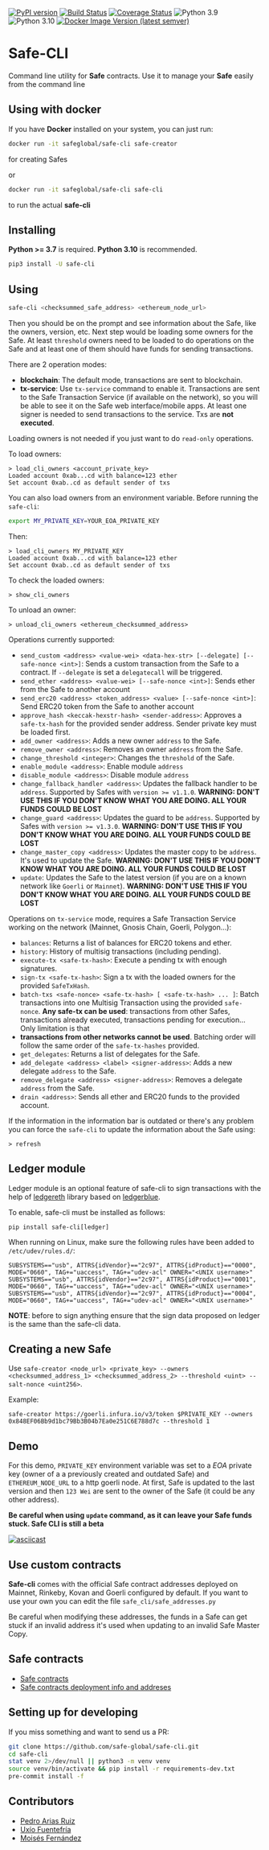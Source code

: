 [![PyPI version](https://badge.fury.io/py/safe-cli.svg)](https://badge.fury.io/py/safe-cli)
[![Build Status](https://github.com/safe-global/safe-cli/actions/workflows/ci.yml/badge.svg)](https://github.com/safe-global/safe-cli/actions/workflows/ci.yml)
[![Coverage Status](https://coveralls.io/repos/github/safe-global/safe-cli/badge.svg?branch=master)](https://coveralls.io/github/safe-global/safe-cli?branch=master)
![Python 3.9](https://img.shields.io/badge/Python-3.9-blue.svg)
![Python 3.10](https://img.shields.io/badge/Python-3.10-blue.svg)
[![Docker Image Version (latest semver)](https://img.shields.io/docker/v/safeglobal/safe-cli?label=Docker&sort=semver)](https://hub.docker.com/r/safeglobal/safe-cli)

# Safe-CLI
Command line utility for **Safe** contracts. Use it to manage your **Safe** easily from the command line

## Using with docker

If you have **Docker** installed on your system, you can just run:

```bash
docker run -it safeglobal/safe-cli safe-creator
```

for creating Safes

or

```bash
docker run -it safeglobal/safe-cli safe-cli
```

to run the actual **safe-cli**

## Installing
**Python >= 3.7** is required. **Python 3.10** is recommended.

```bash
pip3 install -U safe-cli
```

## Using
```bash
safe-cli <checksummed_safe_address> <ethereum_node_url>
```

Then you should be on the prompt and see information about the Safe, like the owners, version, etc.
Next step would be loading some owners for the Safe. At least `threshold` owners need to be loaded to do operations
on the Safe and at least one of them should have funds for sending transactions.

There are 2 operation modes:
- **blockchain**: The default mode, transactions are sent to blockchain.
- **tx-service**: Use `tx-service` command to enable it. Transactions are sent to the Safe Transaction Service (if available on the network), so you will be able to see it on the Safe web interface/mobile apps. At least one signer is needed to send transactions to the service. Txs are **not executed**.

Loading owners is not needed if you just want to do `read-only` operations.

To load owners:
```
> load_cli_owners <account_private_key>
Loaded account 0xab...cd with balance=123 ether
Set account 0xab..cd as default sender of txs
```

You can also load owners from an environment variable. Before running the `safe-cli`:
```bash
export MY_PRIVATE_KEY=YOUR_EOA_PRIVATE_KEY
```
Then:
```
> load_cli_owners MY_PRIVATE_KEY
Loaded account 0xab...cd with balance=123 ether
Set account 0xab..cd as default sender of txs
```

To check the loaded owners:
```
> show_cli_owners
```

To unload an owner:
```
> unload_cli_owners <ethereum_checksummed_address>
```

Operations currently supported:
- `send_custom <address> <value-wei> <data-hex-str> [--delegate] [--safe-nonce <int>]`:
Sends a custom transaction from the Safe to a contract. If `--delegate` is set a `delegatecall`
will be triggered.
- `send_ether <address> <value-wei> [--safe-nonce <int>]`:
Sends ether from the Safe to another account
- `send_erc20 <address> <token_address> <value> [--safe-nonce <int>]`:
Send ERC20 token from the Safe to another account
- `approve_hash <keccak-hexstr-hash> <sender-address>`: Approves a `safe-tx-hash` for the provided sender address.
  Sender private key must be loaded first.
- `add_owner <address>`: Adds a new owner `address` to the Safe.
- `remove_owner <address>`: Removes an owner `address` from the Safe.
- `change_threshold <integer>`: Changes the `threshold` of the Safe.
- `enable_module <address>`: Enable module `address`
- `disable_module <address>`: Disable module `address`
- `change_fallback_handler <address>`: Updates the fallback handler to be `address`. Supported by Safes with `version >= v1.1.0`. **WARNING: DON'T USE
THIS IF YOU DON'T KNOW WHAT YOU ARE DOING. ALL YOUR FUNDS COULD BE LOST**
- `change_guard <address>`: Updates the guard to be `address`. Supported by Safes with `version >= v1.3.0`. **WARNING: DON'T USE
THIS IF YOU DON'T KNOW WHAT YOU ARE DOING. ALL YOUR FUNDS COULD BE LOST**
- `change_master_copy <address>`: Updates the master copy to be `address`. It's used to update the Safe. **WARNING: DON'T USE
THIS IF YOU DON'T KNOW WHAT YOU ARE DOING. ALL YOUR FUNDS COULD BE LOST**
- `update`: Updates the Safe to the latest version (if you are on a known network like `Goerli` or `Mainnet`).
**WARNING: DON'T USE THIS IF YOU DON'T KNOW WHAT YOU ARE DOING. ALL YOUR FUNDS COULD BE LOST**

Operations on `tx-service` mode, requires a Safe Transaction Service working on the network
(Mainnet, Gnosis Chain, Goerli, Polygon...):
- `balances`: Returns a list of balances for ERC20 tokens and ether.
- `history`: History of multisig transactions (including pending).
- `execute-tx <safe-tx-hash>`: Execute a pending tx with enough signatures.
- `sign-tx <safe-tx-hash>`: Sign a tx with the loaded owners for the provided `SafeTxHash`.
- `batch-txs <safe-nonce> <safe-tx-hash> [ <safe-tx-hash> ... ]`: Batch transactions into one Multisig
Transaction using the provided `safe-nonce`. **Any safe-tx can be used**: transactions from other Safes, transactions
already executed, transactions pending for execution... Only limitation is that
- **transactions from other networks cannot be used**. Batching order will follow the same order of the
`safe-tx-hashes` provided.
- `get_delegates`: Returns a list of delegates for the Safe.
- `add_delegate <address> <label> <signer-address>`: Adds a new delegate `address` to the Safe.
- `remove_delegate <address> <signer-address>`: Removes a delegate `address` from the Safe.
- `drain <address>`: Sends all ether and ERC20 funds to the provided account.

If the information in the information bar is outdated or there's any problem you can force the `safe-cli` to update
the information about the Safe using:
```
> refresh
```
## Ledger module
Ledger module is an optional feature of safe-cli to sign transactions with the help of [ledgereth](https://github.com/mikeshultz/ledger-eth-lib) library based on [ledgerblue](https://github.com/LedgerHQ/blue-loader-python).

To enable, safe-cli must be installed as follows:
```
pip install safe-cli[ledger]
```
When running on Linux, make sure the following rules have been added to `/etc/udev/rules.d/`:
```commandline
SUBSYSTEMS=="usb", ATTRS{idVendor}=="2c97", ATTRS{idProduct}=="0000", MODE="0660", TAG+="uaccess", TAG+="udev-acl" OWNER="<UNIX username>"
SUBSYSTEMS=="usb", ATTRS{idVendor}=="2c97", ATTRS{idProduct}=="0001", MODE="0660", TAG+="uaccess", TAG+="udev-acl" OWNER="<UNIX username>"
SUBSYSTEMS=="usb", ATTRS{idVendor}=="2c97", ATTRS{idProduct}=="0004", MODE="0660", TAG+="uaccess", TAG+="udev-acl" OWNER="<UNIX username>"
```
**NOTE**: before to sign anything ensure that the sign data proposed on ledger is the same than the safe-cli data.
## Creating a new Safe
Use `safe-creator <node_url> <private_key> --owners <checksummed_address_1> <checksummed_address_2> --threshold <uint> --salt-nonce <uint256>`.

Example:
```
safe-creator https://goerli.infura.io/v3/token $PRIVATE_KEY --owners 0x848EF06Bb9d1bc79Bb3B04b7Ea0e251C6E788d7c --threshold 1
```

## Demo
For this demo, `PRIVATE_KEY` environment variable was set to a _EOA_ private key (owner of a a previously created and outdated Safe)
and `ETHEREUM_NODE_URL` to a http goerli node.
At first, Safe is updated to the last version and then `123 Wei` are sent to the owner of the Safe (it could be any other address).

**Be careful when using `update` command, as it can leave your Safe funds stuck. Safe CLI is still a beta**

[![asciicast](https://asciinema.org/a/346692.svg)](https://asciinema.org/a/346692)

## Use custom contracts
**Safe-cli** comes with the official Safe contract addresses deployed on Mainnet, Rinkeby, Kovan and Goerli
configured by default. If you want to use your own you can edit the file `safe_cli/safe_addresses.py`

Be careful when modifying these addresses, the funds in a Safe can get stuck if an invalid address it's used when updating
to an invalid Safe Master Copy.

## Safe contracts
- [Safe contracts](https://github.com/safe-global/safe-contracts)
- [Safe contracts deployment info and addreses](https://github.com/safe-global/safe-deployments/tree/main/src/assets)

## Setting up for developing
If you miss something and want to send us a PR:

```bash
git clone https://github.com/safe-global/safe-cli.git
cd safe-cli
stat venv 2>/dev/null || python3 -m venv venv
source venv/bin/activate && pip install -r requirements-dev.txt
pre-commit install -f
```

## Contributors
- [Pedro Arias Ruiz](https://github.com/AsiganTheSunk)
- [Uxío Fuentefría](https://github.com/uxio0)
- [Moisés Fernández](https://github.com/moisses89)
